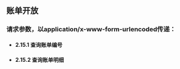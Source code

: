 ## 账单开放

### 请求参数，以application/x-www-form-urlencoded传递：

* #### 2.15.1 查询账单编号
* #### 2.15.2 查询账单明细



